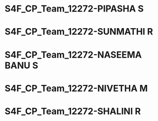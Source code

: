 # S4F_CP_Team_12272-PIPASHA S
# S4F_CP_Team_12272-SUNMATHI R
# S4F_CP_Team_12272-NASEEMA BANU S
# S4F_CP_Team_12272-NIVETHA M
# S4F_CP_Team_12272-SHALINI R

